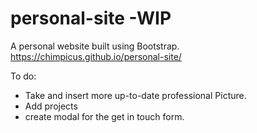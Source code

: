 # personal-site -WIP
A personal website built using Bootstrap.
https://chimpicus.github.io/personal-site/

To do:
- Take and insert more up-to-date professional Picture.
- Add projects
- create modal for the get in touch form.
